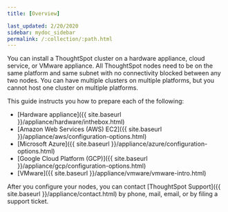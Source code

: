 ```yaml
---
title: [Overview]

last_updated: 2/20/2020
sidebar: mydoc_sidebar
permalink: /:collection/:path.html
---
```

You can install a ThoughtSpot cluster on a hardware appliance, cloud service, or VMware appliance. All ThoughtSpot nodes need to be on the same platform and same subnet with no connectivity blocked between any two nodes. You can have multiple clusters on multiple platforms, but you cannot host one cluster on multiple platforms.

This guide instructs you how to prepare each of the following:

- [Hardware appliance]({{ site.baseurl }}/appliance/hardware/inthebox.html)
- [Amazon Web Services (AWS) EC2]({{ site.baseurl }}/appliance/aws/configuration-options.html)
- [Microsoft Azure]({{ site.baseurl }}/appliance/azure/configuration-options.html)
- [Google Cloud Platform (GCP)]({{ site.baseurl }}/appliance/gcp/configuration-options.html)
- [VMware]({{ site.baseurl }}/appliance/vmware/vmware-intro.html)

After you configure your nodes, you can contact [ThoughtSpot
Support]({{ site.baseurl }}/appliance/contact.html) by phone, mail, email, or by filing a support ticket.

